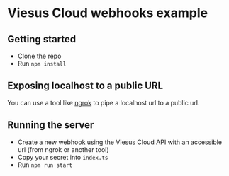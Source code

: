 # Viesus Cloud webhooks example


## Getting started

- Clone the repo
- Run `npm install`


## Exposing localhost to a public URL

You can use a tool like [ngrok](https://ngrok.com/) to pipe a localhost url to a public url.


## Running the server

- Create a new webhook using the Viesus Cloud API with an accessible url (from ngrok or another tool)
- Copy your secret into `index.ts`
- Run `npm run start`
